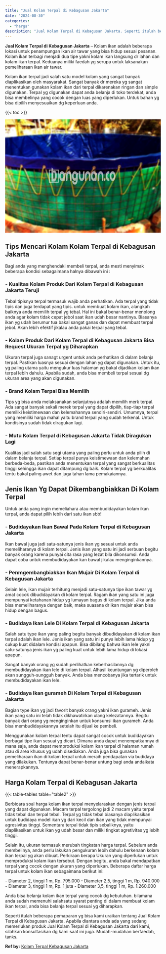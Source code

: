 ```yaml
---
title: "Jual Kolam Terpal di Kebagusan Jakarta"
date: "2024-08-30"
categories: 
  - "harga"
description: "Jual Kolam Terpal di Kebagusan Jakarta. Seperti itulah beberapa pemaparan yg bisa kami uraikan tentang Jual Kolam Terpal di Kebagusan Jakarta. Apabila dianta..."
---
```


**Jual Kolam Terpal di Kebagusan Jakarta** – Kolam ikan adalah beberapa lokasi untuk penampungan ikan air tawar yang bisa hidup sesuai pesanan. Kolam ikan terbagi menjadi dua tipe yakni kolam ikan langsung dr lahan dan kolam ikan terpal. Keduanya miliki faedah yg serupa untuk laksanakan pemeliharaan ikan air tawar.

Kolam ikan terpal jadi salah satu model kolam yang sangat banyak diaplikasikan oleh masyarakat. Sangat banyak dr mereka yg sangat menentukan gunakan kolam ikan dari terpal dikarenakan ringan dan simple digunakan. Terpal yg digunakan dapat anda belanja di toko terdekat, anda bisa membelinya yang cocok dengan luas yang diperlukan. Untuk bahan yg bisa dipilih menyesuaikan dg keperluan anda.

{{< toc >}}

![Jual Kolam Terpal di Kebagusan Jakarta](/images/jual-kolam-terpal-58.png)

## Tips Mencari Kolam Kolam Terpal di Kebagusan Jakarta

Bagi anda yang menghendaki membeli terpal, anda mesti menyimak beberapa kondisi sebagaimana halnya dibawah ini :

### \- Kualitas Kolam Produk Dari Kolam Terpal di Kebagusan Jakarta Teruji

Tebal tipisnya terpal termasuk wajib anda perhatikan. Ada terpal yang tidak tipis dan juga terdapat yang tipis. untuk membuat kolam ikan, alangkah baiknya anda memilih terpal yg tebal. Hal ini bakal benar-benar menolong anda agar kolam tidak cepat jebol saat ikan udah besar nantinya. Biasanya ikan yg udah berumur tua bakal sangat ganas dan dapat membuat terpal jebol. Akan lebih efektif jikalau anda pakai terpal yang tebal.

### \- Kolam Produk Dari Kolam Terpal di Kebagusan Jakarta Bisa Request Ukuran Terpal yg Diharapkan

Ukuran terpal juga sanagt urgent untuk anda perhatikan di dalam belanja terpal. Pastikan luasnya sesuai dengan lahan yg dapat digunakan. Untuk itu, yg paling utama yaitu mengukur luas halaman yg bakal dijadikan kolam ikan terpal lebih dahulu. Apabila sudah, anda bisa membeli terpal sesuai dg ukuran area yang akan digunakan.

### \- Brand Kolam Terpal Bisa Memilih

Tips yg bisa anda melaksanakan selanjutnya adalah memilih merk terpal. Ada sangat banyak sekali merek terpal yang dapat dipilih, tiap-tiap terpal memiliki keistimewaan dan kelemahannya sendiri-sendiri. Umumnya, terpal yang memiliki harga mahal yaitu brand terpal yang sudah terkenal. Untuk kondisinya sudah tidak diragukan lagi.

### \- Mutu Kolam Terpal di Kebagusan Jakarta Tidak Diragukan Lagi

Kualitas jadi salah satu segi utama yang paling perlu untuk anda pilih di dalam belanja terpal. Setiap terpal punya keistimewaan dan kelemahan berbeda-beda, pastikan anda menentukan terpal yang sangat berkualitas tinggi sehingga ikan dapat ditampung dg baik. Kolam terpal yg berkualitas tentu bakal paling awet dan juga tahan lama pemakaiannya.

## Jenis Ikan Yg Dapat Dikembangbiakkan Di Kolam Terpal

Untuk anda yang ingin memeliahara atau membudidayakan kolam ikan terpal, anda dapat pilih lebih dari satu ikan sbb!

### \- Budidayakan Ikan Bawal Pada Kolam Terpal di Kebagusan Jakarta

Ikan bawal juga jadi satu-satunya jenis ikan yg sesuai untuk anda memeliharanya di kolam terpal. Jenis ikan yang satu ini jadi serbuan begitu banyak orang karena punyai cita rasa yang lezat bila dikonsumsi. Anda dapat coba untuk membudidayakan kan bawal jikalau menginginkannya.

### \- Penmgembangbiakkan Ikan Mujair Di Kolam Terpal di Kebagusan Jakarta

Selain lele, ikan mujair terhitung menjadi satu-satunya tipe ikan tawar yg amat cocok dibudidayakan di kolam terpal. Ragam ikan yang satu ini juga mempunyai ketahanan hidup yg lumayan bagus di kolam terpal. Jika anda bisa memeliharanya dengan baik, maka suasana dr ikan mujair akan bisa hidup dengan bagus.

### \- Budidaya Ikan Lele Di Kolam Terpal di Kebagusan Jakarta

Salah satu type ikan yang paling begitu banyak dibudidayakan di kolam ikan terpal adalah ikan lele. Jenis ikan yang satu ini punya lebih lama hidup yg cukup kuat didalam kondisi apapun. Bisa dibilang bahwa ikan lele yakni satu-satunya jenis ikan yg paling kuat untuk lebih lama hidup di lokasi apapun.

Sangat banyak orang yg sudah perlihatkan keberhasilannya dg membudidayakan ikan lele di kolam terpal. Alhasil keuntungan yg diperoleh akan sungguh-sungguh banyak. Anda bisa mencobanya jika tertarik untuk membudidayakan ikan lele.

### \- Budidaya Ikan gurameh Di Kolam Terpal di Kebagusan Jakarta

Bagian type ikan yg jadi favorit banyak orang yakni ikan gurameh. Jenis ikan yang satu ini telah tidak dikhawatirkan ulang kelezatannya. Begitu banyak dari orang yg menginginkan untuk konsumsi ikan gurameh. Anda bisa membudidayakannya setelah itu dijual ke pembeli.

Menggunakan kolam terpal tentu dapat sangat cocok untuk budidayakan berbagai tipe ikan sesuai yg dicari. Dimana anda dapat menempatkannya di mana saja, anda dapat memproduksi kolam ikan terpal di halaman rumah atau di area khusus yg udah disediakan. Anda juga bisa gunakan pemeliharaan ikan di kolam terpal untuk meraih pendapatan via budidaya yang dilakukan. Tentunya dapat benar-benar untung bagi anda andaikata menerapkannya.

## Harga Kolam Terpal di Kebagusan Jakarta

{{< table-tables table="table2" >}}

Berbicara soal harga kolam ikan terpal menyelaraskan dengan jenis terpal yang dapat digunakan. Macam terpal tergolong jadi 2 macam yaitu terpal tidak tebal dan terpal tebal. Terpal yg tidak tebal biasanya diaplikasikan untuk budidaya model ikan yg dari kecil dan ikan yang tidak mempunyai agresivitas tinggi. Sementara terpal tidak tipis sebaliknya, yaitu diaplikasikan untuk ikan yg udah besar dan miliki tingkat agretivitas yg lebih tinggi.

Selain itu, ukuran termasuk merubah tingkatan harga terpal. Sebelum anda membelinya, anda perlu lakukan pengukuran lebih dahulu berkenaan kolam ikan terpal yg akan dibuat. Perkiraan berapa Ukuran yang diperlukan untuk memproduksi kolam ikan tersebut. Dengan begitu, anda bakal mendapatkan terpal yang cocok dengan ukuran yang diperlukan. Beberapa daftar harga terpal untuk kolam ikan sebagaimana berikut ini:

\- Diameter 2, tinggi 1 m, Rp. 795.000 - Diameter 2,5, tinggi 1 m, Rp. 940.000 - Diameter 3, tinggi 1 m, Rp. 1 juta - Diameter 3,5, tinggi 1 m, Rp. 1.260.000

Anda bisa belanja kolam ikan terpal yang cocok dg kebutuhan. bilamana anda sudah memenuhi salahsatu syarat penting di dalam membuat kolam ikan terpal, anda bisa belanja terpal sesuai yg diharapkan.

Seperti itulah beberapa pemaparan yg bisa kami uraikan tentang Jual Kolam Terpal di Kebagusan Jakarta. Apabila diantara anda ada yang sedang memerlukan produk Jual Kolam Terpal di Kebagusan Jakarta dari kami, silahkan konsultasikan dg kami saat ini juga. Mudah-mudahan berfaedah, tanks.

**Ref by:** [Kolam Terpal Kebagusan Jakarta](https://id.wikipedia.org/wiki/Kolam)
